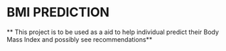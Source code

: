 # BMI PREDICTION 
** This project is to be used as a aid to help individual predict their Body Mass Index and possibly see recommendations**
